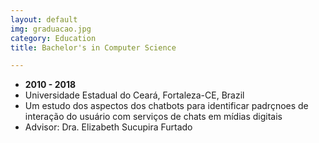 ```yaml
---
layout: default
img: graduacao.jpg
category: Education
title: Bachelor's in Computer Science

---
```


* __2010 - 2018__
* Universidade Estadual do Ceará, Fortaleza-CE, Brazil
* Um estudo dos aspectos dos chatbots para identificar padrçnoes de interação do usuário com serviços de chats em mídias digitais
* Advisor: Dra. Elizabeth Sucupira Furtado



